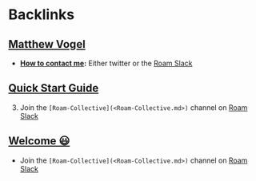 
# Backlinks
## [Matthew Vogel](<Matthew Vogel.md>)
- **[How to contact me](<How to contact me.md>):** Either twitter or the [Roam Slack](<Roam Slack.md>)

## [Quick Start Guide](<Quick Start Guide.md>)
3. Join the `[Roam-Collective](<Roam-Collective.md>)` channel on [Roam Slack](<Roam Slack.md>)

## [Welcome 😃](<Welcome 😃.md>)
- Join the `[Roam-Collective](<Roam-Collective.md>)` channel on [Roam Slack](<Roam Slack.md>)

